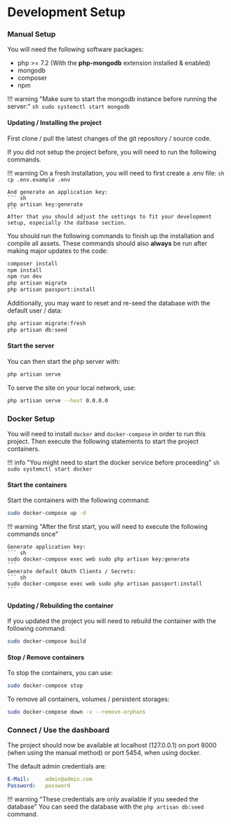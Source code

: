 # Development Setup

### Manual Setup

You will need the following software packages:

- php >= 7.2 (With the **php-mongodb** extension installed & enabled)
- mongodb
- composer 
- npm

!!! warning "Make sure to start the mongodb instance before running the server:"
    ``` sh
    sudo systemctl start mongodb
    ```

#### Updating / Installing the project

First clone / pull the latest changes of the git repository / source code.

If you did not setup the project before, you will need to run the following commands. 

!!! warning 
    On a fresh installation, you will need to first create a .env file:
    ``` sh
    cp .env.example .env
    ```

    And generate an application key:  
    ``` sh
    php artisan key:generate
    ```
	After that you should adjust the settings to fit your development setup, especially the datbase section.

You should run the following commands to finish up the installation and compile all assets.
These commands should also **always** be run after making major updates to the code:

```sh
composer install
npm install
npm run dev
php artisan migrate
php artisan passport:install
```

Additionally, you may want to reset and re-seed the database with the default user / data:
```sh
php artisan migrate:fresh
php artisan db:seed
```

#### Start the server

You can then start the php server with:
```sh
php artisan serve
```

To serve the site on your local network, use:
``` sh
php artisan serve --host 0.0.0.0
```

### Docker Setup

You will need to install `docker` and `docker-compose` in order to run this project.
Then execute the following statements to start the project containers.

!!! info "You might need to start the docker service before proceeding"
    ``` sh
    sudo systemctl start docker
    ```

#### Start the containers

Start the containers with the following command:
``` sh
sudo docker-compose up -d
```

!!! warning "After the first start, you will need to execute the following commands once"

    Generate application key:
    ``` sh
    sudo docker-compose exec web sudo php artisan key:generate
    ```
    Generate default OAuth Clients / Secrets:
    ``` sh
    sudo docker-compose exec web sudo php artisan passport:install
    ```

#### Updating / Rebuilding the container

If you updated the project you will need to rebuild the container with the following command:

``` sh
sudo docker-compose build
```


#### Stop / Remove containers

To stop the containers, you can use:
``` sh
sudo docker-compose stop
```

To remove all containers, volumes / persistent storages:
``` sh
sudo docker-compose down -v --remove-orphans
```

### Connect / Use the dashboard

The project should now be available at localhost (127.0.0.1) on port 8000 (when using the manual method) or port 5454, when using docker.

The default admin credentials are:
``` yaml
E-Mail:     admin@admin.com
Password:   password
```

!!! warning "These credentials are only available if you seeded the database"
	You can seed the database with the `php artisan db:seed` command.